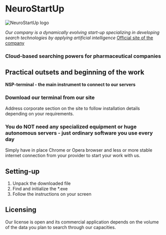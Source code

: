 
# NeuroStartUp

![NeuroStartUp logo](https://camo.githubusercontent.com/c6727c717cad1e4820481abb87524f90782445c5/68747470733a2f2f692e696d6775722e636f6d2f495a4f525769492e706e67)

*Our company is a dynamically evolving start-up specializing in developing search technologies by applying artificial intelligence*
[Official site of the company](https://neurostartup.com)

### Cloud-based searching powers for pharmaceutical companies

## Practical outsets and beginning of the work

**NSP-terminal - the main instrument to connect to our servers**

### Download our terminal from our site

Address corporate section on the site to follow installation details depending on your requirements.

### You do NOT need any specialized equipment or huge autonomous servers - just ordinary software you use every day

Simply have in place Chrome or Opera browser and less or more stable internet connection from your provider to start your work with us.

## Setting-up

1. Unpack the downloaded file
1. Find and initialize the *.exe
1. Follow the instructions on your screen

## Licensing

Our license is open and its commercial application depends on the volume of the data you plan to search through our capacities.


